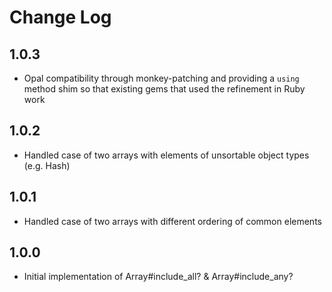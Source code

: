 # Change Log

## 1.0.3

- Opal compatibility through monkey-patching and providing a `using` method shim so that existing gems that used the refinement in Ruby work

## 1.0.2

- Handled case of two arrays with elements of unsortable object types (e.g. Hash)

## 1.0.1

- Handled case of two arrays with different ordering of common elements

## 1.0.0

- Initial implementation of Array#include_all? & Array#include_any?
